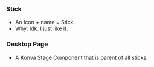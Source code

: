 ### Stick
  - An Icon + name = Stick.
  - Why: Idk. I just like it.

### Desktop Page
  - A Konva Stage Component that is parent of all sticks.